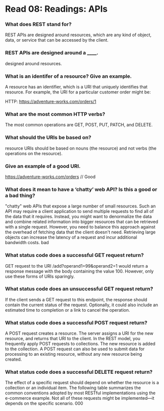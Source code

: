 # Read 08: Readings: APIs


### What does REST stand for?

REST APIs are designed around resources, which are any kind of object, data, or service that can be accessed by the client.

### REST APIs are designed around a ____.

designed around resources.

### What is an identifer of a resource? Give an example.

A resource has an identifier, which is a URI that uniquely identifies that resource. For example, the URI for a particular customer order might be:

HTTP:
https://adventure-works.com/orders/1

### What are the most common HTTP verbs?

The most common operations are GET, POST, PUT, PATCH, and DELETE.

### What should the URIs be based on?

 resource URIs should be based on nouns (the resource) and not verbs (the operations on the resource).

 ### Give an example of a good URI.

 https://adventure-works.com/orders // Good

 ### What does it mean to have a ‘chatty’ web API? Is this a good or a bad thing?

  "chatty" web APIs that expose a large number of small resources. Such an API may require a client application to send multiple requests to find all of the data that it requires. Instead, you might want to denormalize the data and combine related information into bigger resources that can be retrieved with a single request. However, you need to balance this approach against the overhead of fetching data that the client doesn't need. Retrieving large objects can increase the latency of a request and incur additional bandwidth costs.
  bad

  ### What status code does a successful GET request return?

  GET request to the URI /add?operand1=99&operand2=1 would return a response message with the body containing the value 100. However, only use these forms of URIs sparingly.

###  What status code does an unsuccessful GET request return?

If the client sends a GET request to this endpoint, the response should contain the current status of the request. Optionally, it could also include an estimated time to completion or a link to cancel the operation.

### What status code does a successful POST request return?

A POST request creates a resource. The server assigns a URI for the new resource, and returns that URI to the client. In the REST model, you frequently apply POST requests to collections. The new resource is added to the collection. A POST request can also be used to submit data for processing to an existing resource, without any new resource being created.

### What status code does a successful DELETE request return?

The effect of a specific request should depend on whether the resource is a collection or an individual item. The following table summarizes the common conventions adopted by most RESTful implementations using the e-commerce example. Not all of these requests might be implemented—it depends on the specific scenario.
000

